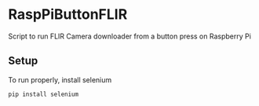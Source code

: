 # RaspPiButtonFLIR
Script to run FLIR Camera downloader from a button press on Raspberry Pi

## Setup
To run properly, install selenium
```
pip install selenium
```
